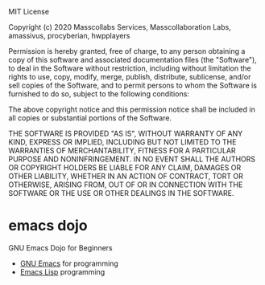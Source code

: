 MIT License

Copyright (c) 2020 Masscollabs Services, Masscollaboration Labs, amassivus, procyberian, hwpplayers

Permission is hereby granted, free of charge, to any person obtaining a copy
of this software and associated documentation files (the "Software"), to deal
in the Software without restriction, including without limitation the rights
to use, copy, modify, merge, publish, distribute, sublicense, and/or sell
copies of the Software, and to permit persons to whom the Software is
furnished to do so, subject to the following conditions:

The above copyright notice and this permission notice shall be included in all
copies or substantial portions of the Software.

THE SOFTWARE IS PROVIDED "AS IS", WITHOUT WARRANTY OF ANY KIND, EXPRESS OR
IMPLIED, INCLUDING BUT NOT LIMITED TO THE WARRANTIES OF MERCHANTABILITY,
FITNESS FOR A PARTICULAR PURPOSE AND NONINFRINGEMENT. IN NO EVENT SHALL THE
AUTHORS OR COPYRIGHT HOLDERS BE LIABLE FOR ANY CLAIM, DAMAGES OR OTHER
LIABILITY, WHETHER IN AN ACTION OF CONTRACT, TORT OR OTHERWISE, ARISING FROM,
OUT OF OR IN CONNECTION WITH THE SOFTWARE OR THE USE OR OTHER DEALINGS IN THE
SOFTWARE.

# emacs dojo

GNU Emacs Dojo for Beginners

* [GNU Emacs](https://en.wikipedia.org/wiki/GNU_Emacs) for programming
* [Emacs Lisp](https://en.wikipedia.org/wiki/Emacs_Lisp) programming 
